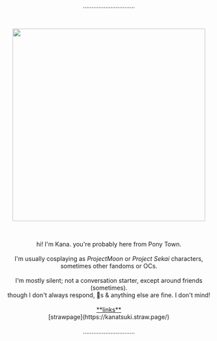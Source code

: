 <p align="center">
  …………………………
</p> <br>
<p align="center">
  <img src="https://github.com/user-attachments/assets/72700f13-7100-4e0c-ad02-4c9dfed4af33" align="center" width="450" />
</p>
<br>

<p align="center">
  hi! I'm Kana. you're probably here from Pony Town. <br><br>
  I'm usually cosplaying as <i>ProjectMoon</i> or <i>Project Sekai</i> characters, sometimes other fandoms or OCs. <br><br>
  I'm mostly silent; not a conversation starter, except around friends (sometimes). <br>
  though I don't always respond, 👑s & anything else are fine. I don't mind! <br><br>
  <ins>**links**</ins><br>
  [strawpage](https://kanatsuki.straw.page/)<br><br>
  …………………………
</p>

<!--- <p align="left">
$${\color{red}"amogus"}$$
</p>

✨ Special ✨ repository because its `README.md` (this file) appears on your GitHub profile.
You can click the Preview link to take a look at your changes.
--->
